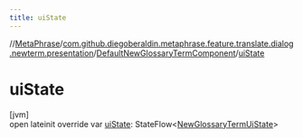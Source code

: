 ```yaml
---
title: uiState
---
```

//[MetaPhrase](../../../index.html)/[com.github.diegoberaldin.metaphrase.feature.translate.dialog.newterm.presentation](../index.html)/[DefaultNewGlossaryTermComponent](index.html)/[uiState](ui-state.html)



# uiState



[jvm]\
open lateinit override var [uiState](ui-state.html): StateFlow&lt;[NewGlossaryTermUiState](../-new-glossary-term-ui-state/index.html)&gt;




